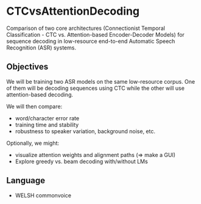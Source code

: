 # CTCvsAttentionDecoding

Comparison of two core architectures (Connectionist Temporal Classification - CTC vs. Attention-based Encoder-Decoder Models) for sequence decoding in low-resource end-to-end Automatic Speech Recognition (ASR) systems.

## Objectives

We will be training two ASR models on the same low-resource corpus. One of them will be decoding sequences using CTC while the other will use attention-based decoding.

We will then compare:

- word/character error rate
- training time and stability
- robustness to speaker variation, background noise, etc.

Optionally, we might:

- visualize attention weights and alignment paths (=> make a GUI)
- Explore greedy vs. beam decoding with/without LMs

## Language

- WELSH commonvoice
